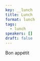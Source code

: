 ```yaml
---
key: __lunch
title: Lunch
format: lunch
tags:
  - lunch
speakers: []
draft: false
---
```

Bon appétit